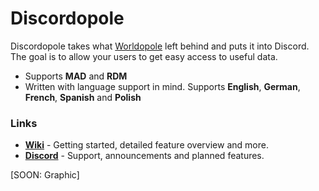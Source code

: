 # Discordopole

Discordopole takes what [Worldopole](https://github.com/brusselopole/Worldopole) left behind and puts it into Discord. The goal is to allow your users to get easy access to useful data.

- Supports **MAD** and **RDM**
- Written with language support in mind. Supports **English**, **German**, **French**, **Spanish** and **Polish**

### Links
- [**Wiki**](https://github.com/ccev/Discordopole/wiki) - Getting started, detailed feature overview and more.
- [**Discord**](https://discord.gg/cnT8Dmz) - Support, announcements and planned features.

[SOON: Graphic]
